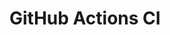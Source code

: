# GitHub Actions CI

































































































































































































































































































































































































































































































































































































































































































































































































































































































































































